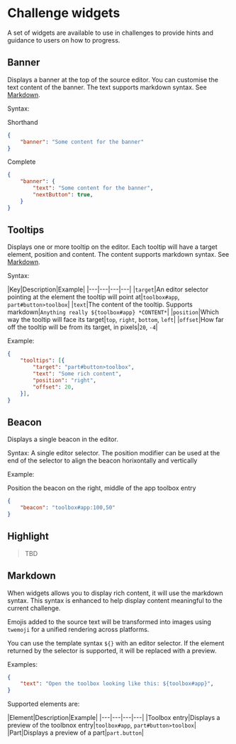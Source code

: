 # Challenge widgets

A set of widgets are available to use in challenges to provide hints and guidance to users on how to progress.

## Banner

Displays a banner at the top of the source editor. You can customise the text content of the banner. The text supports markdown syntax. See [Markdown](#Markdown).

Syntax:

Shorthand
```json
{
    "banner": "Some content for the banner"
}
```

Complete
```json
{
    "banner": {
        "text": "Some content for the banner",
        "nextButton": true,
    }
}
```

## Tooltips

Displays one or more tooltip on the editor. Each tooltip will have a target element, position and content. The content supports markdown syntax. See [Markdown](#Markdown).

Syntax:

|Key|Description|Example|
|---|---|---|---|
|`target`|An editor selector pointing at the element the tooltip will point at|`toolbox#app`, `part#button>toolbox`|
|`text`|The content of the tooltip. Supports markdown|`Anything really ${toolbox#app} *CONTENT*`|
|`position`|Which way the tooltip will face its target|`top`, `right`, `bottom`, `left`|
|`offset`|How far off the tooltip will be from its target, in pixels|`20`, `-4`|

Example:

```json
{
    "tooltips": [{
        "target": "part#button>toolbox",
        "text": "Some rich content",
        "position": "right",
        "offset": 20,
    }],
}
```

## Beacon

Displays a single beacon in the editor.

Syntax: A single editor selector. The position modifier can be used at the end of the selector to align the beacon horixontally and vertically

Example:

Position the beacon on the right, middle of the app toolbox entry
```json
{
    "beacon": "toolbox#app:100,50"
}
```

## Highlight
 > TBD
## Markdown

When widgets allows you to display rich content, it will use the markdown syntax. This syntax is enhanced to help display content meaningful to the current challenge.

Emojis added to the source text will be transformed into images using `twemoji` for a unified rendering across platforms.

You can use the template syntax `${}` with an editor selector. If the element returned by the selector is supported, it will be replaced with a preview.

Examples: 

```json
{
    "text": "Open the toolbox looking like this: ${toolbox#app}",
}
```

Supported elements are:

|Element|Description|Example|
|---|---|---|---|
|Toolbox entry|Displays a preview of the toolbnox entry|`toolbox#app`, `part#button>toolbox`|
|Part|Displays a preview of a part|`part.button`|
